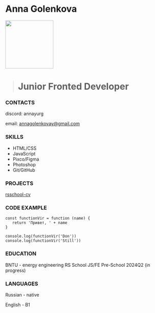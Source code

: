 # Anna Golenkova 
<img src="https://live.staticflickr.com/3444/3244260730_bfa6d2683c_b.jpg" width = 150>

> # Junior Fronted Developer


### CONTACTS

discord: annayurg

email: annagolenkovay@gmail.com

### SKILLS
* HTML/CSS
* JavaScript
* Pixco/Figma
* Photoshop
* Git/GitHub

### PROJECTS
[rsschool-cv](https://github.com/annayurg/rsschool-cv)

### CODE EXAMPLE
~~~
const functionVir = function (name) {
   return 'Привет, ' + name
}

console.log(functionVir('Don'))
console.log(functionVir('Still'))
~~~

### EDUCATION

BNTU - energy engineering
RS School JS/FE Pre-School 2024Q2 (in progress)

### LANGUAGES

Russian - native

English - B1
